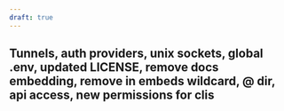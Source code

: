 ```yaml
---
draft: true
---
```


## Tunnels, auth providers, unix sockets, global .env, updated LICENSE, remove docs embedding, remove in embeds wildcard, @ dir, api access, new permissions for clis
